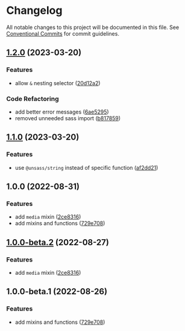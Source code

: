 # Changelog

All notable changes to this project will be documented in this file. See [Conventional Commits](https://conventionalcommits.org) for commit guidelines.

## [1.2.0](https://github.com/unsass/selector/compare/v1.1.0...v1.2.0) (2023-03-20)


### Features

* allow `&` nesting selector ([20d12a2](https://github.com/unsass/selector/commit/20d12a2302e8a8c31a60e19094bbeb2aa16af1b1))


### Code Refactoring

* add better error messages ([6ae5295](https://github.com/unsass/selector/commit/6ae529558dc230a0cdf7677b7fa226e2270e5436))
* removed unneeded sass import ([b817859](https://github.com/unsass/selector/commit/b817859233c967a78f0fba7752cbaedda112abff))

## [1.1.0](https://github.com/unsass/selector/compare/v1.0.0...v1.1.0) (2023-03-20)


### Features

* use `@unsass/string` instead of specific function ([af2dd21](https://github.com/unsass/selector/commit/af2dd217a4acea2e2734037749b010f2d73f02ff))

## 1.0.0 (2022-08-31)


### Features

* add `media` mixin ([2ce8316](https://github.com/unsass/selector/commit/2ce8316b44004a38f3c77c663b536510bf435983))
* add mixins and functions ([729e708](https://github.com/unsass/selector/commit/729e70868e8688656b89ec2ff9bf3b5fe598510b))

## [1.0.0-beta.2](https://github.com/unsass/selector/compare/v1.0.0-beta.1...v1.0.0-beta.2) (2022-08-27)


### Features

* add `media` mixin ([2ce8316](https://github.com/unsass/selector/commit/2ce8316b44004a38f3c77c663b536510bf435983))

## 1.0.0-beta.1 (2022-08-26)


### Features

* add mixins and functions ([729e708](https://github.com/unsass/selector/commit/729e70868e8688656b89ec2ff9bf3b5fe598510b))
